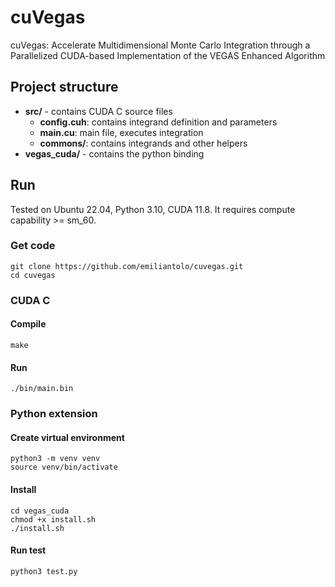 # cuVegas

cuVegas: Accelerate Multidimensional Monte Carlo Integration through a Parallelized CUDA-based Implementation of the VEGAS Enhanced Algorithm

## Project structure

- **src/** - contains CUDA C source files
    - **config.cuh**: contains integrand definition and parameters
    - **main.cu**: main file, executes integration
    - **commons/**: contains integrands and other helpers
- **vegas_cuda/** - contains the python binding

## Run

Tested on Ubuntu 22.04, Python 3.10, CUDA 11.8. It requires compute capability >= sm_60.

### Get code
    git clone https://github.com/emiliantolo/cuvegas.git
    cd cuvegas

### CUDA C

#### Compile

    make

#### Run

    ./bin/main.bin

### Python extension

#### Create virtual environment

    python3 -m venv venv
    source venv/bin/activate

#### Install

    cd vegas_cuda
    chmod +x install.sh
    ./install.sh

#### Run test

    python3 test.py
